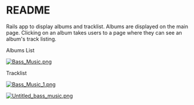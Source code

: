 # README

Rails app to display albums and tracklist. Albums are displayed on the main page. Clicking on an album takes users to a page where they can see an album's track listing.

Albums List

[![Bass_Music.png](https://s7.postimg.org/fcstnl2sr/Bass_Music.png)](https://postimg.org/image/r1wtbjtrb/)

Tracklist

[![Bass_Music_1.png](https://s7.postimg.org/yhw2xeewr/Bass_Music_1.png)](https://postimg.org/image/6hrzd4bg7/)

[![Untitled_bass_music.png](https://s7.postimg.org/wq342knuz/Untitled_bass_music.png)](https://postimg.org/image/5fhsunkxz/)
